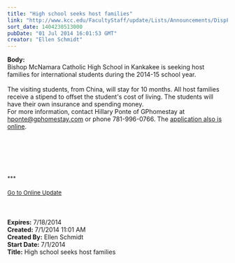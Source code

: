 ```yaml
---
title: "High school seeks host families"
link: "http://www.kcc.edu/FacultyStaff/update/Lists/Announcements/DispForm.aspx?ID=1555"
sort_date: 1404230513000
pubDate: "01 Jul 2014 16:01:53 GMT"
creator: "Ellen Schmidt"
---
```


<div><b>Body:</b> <div class="ExternalClassC3558F24CB214924A37D1FA6F65C71E0"><div>Bishop McNamara Catholic High School in Kankakee is seeking host families for international students during the 2014-15 school year. </div>
<div> </div>
<div>The visiting students, from China, will stay for 10 months. All host families receive a stipend to offset the student's cost of living. The students will have their own insurance and spending money.<br /></div>
<div>For more information, contact Hillary Ponte of GPhomestay at <a href="mailto:hponte@gphomestay.com">hponte@gphomestay.com</a> or phone 781-996-0766. The <a href="http://www.gphomestay.com/Application1.html">application also is online</a>.</div>
<div> </div>
<div> </div>
<div> </div>
<div>
<div> </div>
<div>
<div> </div>
<div>
<div class="ExternalClass473E5F57DC9E45AE80B023AF92F4BFA4"><br /></div>
<div class="ExternalClass473E5F57DC9E45AE80B023AF92F4BFA4"><font size="2">***</font></div>
<div class="ExternalClass473E5F57DC9E45AE80B023AF92F4BFA4"><font size="2"></font> </div>
<div class="ExternalClass473E5F57DC9E45AE80B023AF92F4BFA4"><a href="/FacultyStaff/update/Pages/dailyupdate.aspx"><font size="2">Go to Online Update</font></a></div>
<div class="ExternalClass473E5F57DC9E45AE80B023AF92F4BFA4"><font size="2"></font> </div></div></div></div>
<div><br /> </div></div></div>
<div><b>Expires:</b> 7/18/2014</div>
<div><b>Created:</b> 7/1/2014 11:01 AM</div>
<div><b>Created By:</b> Ellen Schmidt</div>
<div><b>Start Date:</b> 7/1/2014</div>
<div><b>Title:</b> High school seeks host families</div>
